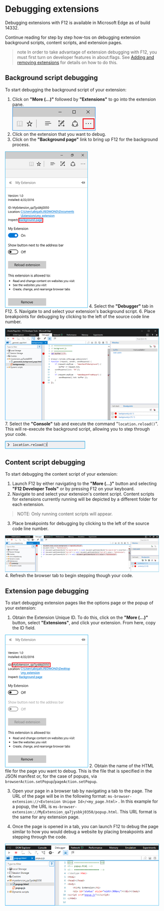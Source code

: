 # Debugging extensions

Debugging extensions with F12 is available in Microsoft Edge as of build 14332.

Continue reading for step by step how-tos on debugging extension background scripts, content scripts, and extension pages.

>note In order to take advantage of extension debugging with F12, you must first turn on developer features in about:flags. See [Adding and removing extensions](../../adding-and-removing-extensions) for details on how to do this.

## Background script debugging
To start debugging the background script of your extension:

1. Click on **"More (...)"** followed by **"Extensions"** to go into the extension pane.  
 ![more button](../../media/morebutton.PNG)
2. Click on the extension that you want to debug.
3. Click on the **"Background page"** link to bring up F12 for the background process.

 ![selected extension view of options with inspect link](../../media/debug-inspect.png)
4. Select the **"Debugger"** tab in F12.
5. Navigate to and select your extension's background script.
6. Place breakpoints for debugging by clicking to the left of the source code line number.

 ![f12 console showing background script with break points](../../media/debug-f12-background.png)
7. Select the **"Console"** tab and execute the command "`location.reload()`". This will re-execute the background script, allowing you to step through your code.

 ![console with location.reload entered](../../media/debug-f12-background-console.png)


## Content script debugging
To start debugging the content script of your extension:

1. Launch F12 by either navigating to the **"More (...)"** button and selecting **"F12 Developer Tools"** or by pressing F12 on your keyboard.
2. Navigate to and select your extension's content script. Content scripts for extensions currently running will be depicted by a different folder for each extension.

 > NOTE: Only running content scripts will appear.

3. Place breakpoints for debugging by clicking to the left of the source code line number.

 ![f12 with content script being debugged](../../media/debug-content-f12.png)
4. Refresh the browser tab to begin stepping though your code.




## Extension page debugging
To start debugging extension pages like the options page or the popup of your extension:

1. Obtain the Extension Unique ID. To do this, click on the **"More (...)"** button, select **"Extensions"**, and click your extension. From here, copy the ID field.

 ![unique id of extension](../../media/debug-popup-id.png)
2. Obtain the name of the HTML file for the page you want to debug. This is the file that is specified in the JSON manifest or, for the case of popups, via `browserAction.setPopup`/`pageAction.setPopup`.

3. Open your page in a browser tab by navigating a tab to the page. The URL of the page will be in the following format:
`ms-browser-extension://<Extension Unique Id>/<my_page.html>` . In this example for a popup, the URL is `ms-browser-extension://MyExtension_qa7jysbkj0350/popup.html`. This URL format is the same for any extension page.

4. Once the page is opened in a tab, you can launch F12 to debug the page similar to how you would debug a website by placing breakpoints and stepping through the code.

 ![popup debugging with f12](../../media/debug-popup-f12.png)
